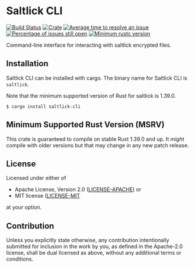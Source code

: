 # Saltlick CLI

[![Build Status](https://travis-ci.com/saltlick-crypto/saltlick-cli.svg?branch=master)](https://travis-ci.com/saltlick-crypto/saltlick-cli)
[![Crate](https://img.shields.io/crates/v/saltlick-cli.svg)](https://crates.io/crates/saltlick-cli)
[![Average time to resolve an issue](http://isitmaintained.com/badge/resolution/saltlick-crypto/saltlick-cli.svg)](http://isitmaintained.com/project/saltlick-crypto/saltlick-cli)
[![Percentage of issues still open](http://isitmaintained.com/badge/open/saltlick-crypto/saltlick-cli.svg)](http://isitmaintained.com/project/saltlick-crypto/saltlick-cli)
[![Minimum rustc version](https://img.shields.io/badge/rustc-1.39.0+-lightgray.svg)](https://github.com/saltlick-crypto/saltlick-cli#minimum-supported-rust-version-msrv)

Command-line interface for interacting with saltlick encrypted files.

## Installation

Saltlick CLI can be installed with cargo. The binary name for Saltlick CLI is
`saltlick`.

Note that the minimum supported version of Rust for saltlick is 1.39.0.

    $ cargo install saltlick-cli

## Minimum Supported Rust Version (MSRV)

This crate is guaranteed to compile on stable Rust 1.39.0 and up. It *might*
compile with older versions but that may change in any new patch release.

## License

Licensed under either of

- Apache License, Version 2.0 ([LICENSE-APACHE](/LICENSE-APACHE)) or
- MIT license ([LICENSE-MIT](/LICENSE-MIT)

at your option.

## Contribution

Unless you explicitly state otherwise, any contribution intentionally submitted
for inclusion in the work by you, as defined in the Apache-2.0 license, shall be
dual licensed as above, without any additional terms or conditions.
